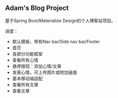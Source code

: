 Adam's Blog Project
------
基于Spring Boot/Materialize Design的个人博客站项目。

进度：
- 默认模板，带有Nav bar/Side nav bar/Footer
- 首页
- 各部分功能框架
- 查看所有心情
- 悬停按钮：添加心情/文章
- 发表心情，可上传图片或附加链接
- 基本移动端适配
- 查看所有文章
- 查看文章